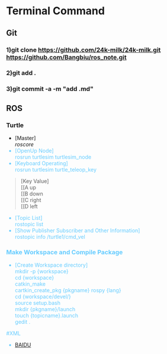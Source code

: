 # Terminal Command

## Git
### 1)git clone https://github.com/24k-milk/24k-milk.git https://github.com/Bangbiu/ros_note.git
### 2)git add .
### 3)git commit -a -m "add .md"

## ROS
### Turtle
* [Master]  
*roscore*<font color="#66CCFF">  
* [OpenUp Node]  
rosrun turtlesim turtlesim_node  
* [Keyboard Operating]  
rosrun turtlesim turtle_teleop_key  
>[Key Value]  
>[[A up  
>[[B down  
>[[C right  
>[[D left  


* [Topic List]  
rostopic list  
* [Show Publisher Subscriber and Other Information]  
rostopic info /turtle1/cmd_vel  


### Make Workspace and Compile Package
* [Create Workspace directory]  
mkdir -p {workspace}  
cd {workspace}  
catkin_make  
cartkin_create_pkg {pkgname} rospy {lang}  
cd {workspace/devel/}   
source setup.bash  
mkdir {pkgname}/launch  
touch {topicname}.launch  
gedit .  

#XML



* [BAIDU](http://www.baidu.com)
